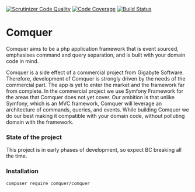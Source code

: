 [![Scrutinizer Code Quality](https://scrutinizer-ci.com/g/comquer/comquer/badges/quality-score.png?b=master)](https://scrutinizer-ci.com/g/comquer/comquer/?branch=master)
[![Code Coverage](https://scrutinizer-ci.com/g/comquer/comquer/badges/coverage.png?b=master)](https://scrutinizer-ci.com/g/comquer/comquer/?branch=master)
[![Build Status](https://scrutinizer-ci.com/g/comquer/comquer/badges/build.png?b=master)](https://scrutinizer-ci.com/g/comquer/comquer/build-status/master)

# Comquer 
Comquer aims to be a php application framework that is event sourced, emphasises command and query separation, and is built with your domain code in mind.

Comquer is a side effect of a commercial project from Gigabyte Software. Therefore, development of Comquer is strongly driven by the needs of the commercial part. The app is yet to enter the market and the framework far from complete. In the commercial project we use Symfony Framework for the areas that Comquer does not yet cover. Our ambition is that unlike Symfony, which is an MVC framework, Comquer will leverage an architecture of commands, queries, and events. While building Comquer we do our best making it compatible with your domain code, without polluting domain with the framework.

### State of the project 

This project is in early phases of development, so expect BC breaking all the time.

### Installation
```
composer require comquer/comquer
```
